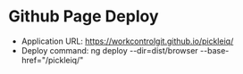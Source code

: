 # Github Page Deploy

- Application URL: https://workcontrolgit.github.io/pickleiq/
- Deploy command: ng deploy --dir=dist/browser --base-href="/pickleiq/"
